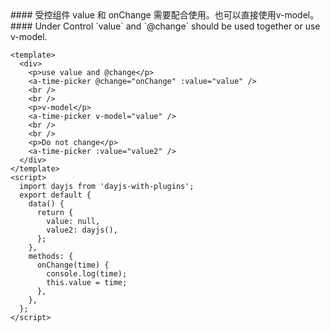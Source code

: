 <cn>
#### 受控组件
value 和 onChange 需要配合使用。也可以直接使用v-model。
</cn>

<us>
#### Under Control
`value` and `@change` should be used together or use v-model.
</us>

```tpl
<template>
  <div>
    <p>use value and @change</p>
    <a-time-picker @change="onChange" :value="value" />
    <br />
    <br />
    <p>v-model</p>
    <a-time-picker v-model="value" />
    <br />
    <br />
    <p>Do not change</p>
    <a-time-picker :value="value2" />
  </div>
</template>
<script>
  import dayjs from 'dayjs-with-plugins';
  export default {
    data() {
      return {
        value: null,
        value2: dayjs(),
      };
    },
    methods: {
      onChange(time) {
        console.log(time);
        this.value = time;
      },
    },
  };
</script>
```
